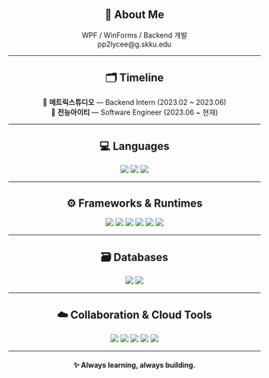 <h2 align="center">📌 About Me</h2>

<p align="center">
  WPF / WinForms / Backend 개발<br/>
  pp2lycee@g.skku.edu
</p>

---

<h2 align="center">🗂️ Timeline</h2>

<p align="center">
  🏢 <strong>메트릭스튜디오</strong> — Backend Intern (2023.02 ~ 2023.06)<br/>
  💼 <strong>전능아이티</strong> — Software Engineer (2023.06 ~ 현재)
</p>

---

<h2 align="center">💻 Languages</h2>

<p align="center">
  <img src="https://img.shields.io/badge/C%23-8A0886?style=for-the-badge&logo=csharp&logoColor=white"/>
  <img src="https://img.shields.io/badge/TypeScript-3178C6?style=for-the-badge&logo=typescript&logoColor=white"/>
  <img src="https://img.shields.io/badge/Python-3776AB?style=for-the-badge&logo=python&logoColor=white"/>
</p>

---

<h2 align="center">⚙️ Frameworks & Runtimes</h2>

<p align="center">
  <img src="https://img.shields.io/badge/WPF-512BD4?style=for-the-badge&logo=dotnet&logoColor=white"/>
  <img src="https://img.shields.io/badge/WinForms-5C2D91?style=for-the-badge&logo=windows&logoColor=white"/>
  <img src="https://img.shields.io/badge/Node.js-339933?style=for-the-badge&logo=nodedotjs&logoColor=white"/>
  <img src="https://img.shields.io/badge/Express-000000?style=for-the-badge&logo=express&logoColor=white"/>
  <img src="https://img.shields.io/badge/Django-092E20?style=for-the-badge&logo=django&logoColor=white"/>
  <img src="https://img.shields.io/badge/React-61DAFB?style=for-the-badge&logo=react&logoColor=black"/>
</p>

---

<h2 align="center">🗃️ Databases</h2>

<p align="center">
  <img src="https://img.shields.io/badge/MSSQL-CC2927?style=for-the-badge&logo=microsoftsqlserver&logoColor=white"/>
  <img src="https://img.shields.io/badge/MongoDB-47A248?style=for-the-badge&logo=mongodb&logoColor=white"/>
</p>

---

<h2 align="center">☁️ Collaboration & Cloud Tools</h2>

<p align="center">
  <img src="https://img.shields.io/badge/AWS-232F3E?style=for-the-badge&logo=amazonaws&logoColor=white"/>
  <img src="https://img.shields.io/badge/Jira-0052CC?style=for-the-badge&logo=jira&logoColor=white"/>
  <img src="https://img.shields.io/badge/Slack-4A154B?style=for-the-badge&logo=slack&logoColor=white"/>
  <img src="https://img.shields.io/badge/GitHub-181717?style=for-the-badge&logo=github&logoColor=white"/>
  <img src="https://img.shields.io/badge/Microsoft Teams-6264A7?style=for-the-badge&logo=microsoftteams&logoColor=white"/>
</p>

---

<h4 align="center">✨ Always learning, always building.</h4>
